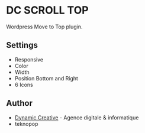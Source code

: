 # DC SCROLL TOP
Wordpress Move to Top plugin.

## Settings
* Responsive
* Color
* Width 
* Position Bottom and Right
* 6 Icons

## Author
* [Dynamic Creative](https://dynamic-creative.com) - Agence digitale & informatique
* teknopop
